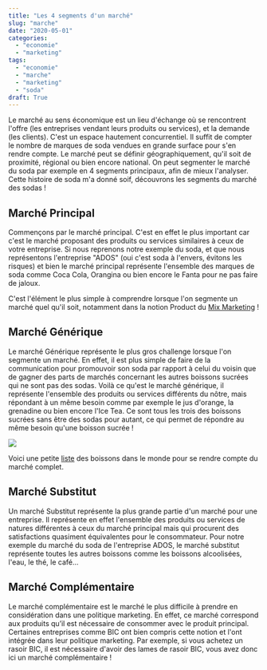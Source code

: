 ```yaml
---
title: "Les 4 segments d'un marché"
slug: "marche"
date: "2020-05-01"
categories: 
  - "economie"
  - "marketing"
tags: 
  - "economie"
  - "marche"
  - "marketing"
  - "soda"
draft: True
---
```


Le marché au sens économique est un lieu d'échange où se rencontrent l'offre (les entreprises vendant leurs produits ou services), et la demande (les clients). C'est un espace hautement concurrentiel. Il suffit de compter le nombre de marques de soda vendues en grande surface pour s'en rendre compte. Le marché peut se définir géographiquement, qu'il soit de proximité, régional ou bien encore national. On peut segmenter le marché du soda par exemple en 4 segments principaux, afin de mieux l'analyser. Cette histoire de soda m'a donné soif, découvrons les segments du marché des sodas !

## Marché Principal

Commençons par le marché principal. C'est en effet le plus important car c'est le marché proposant des produits ou services similaires à ceux de votre entreprise. Si nous reprenons notre exemple du soda, et que nous représentons l'entreprise "ADOS" (oui c'est soda à l'envers, évitons les risques) et bien le marché principal représente l'ensemble des marques de soda comme Coca Cola, Orangina ou bien encore le Fanta pour ne pas faire de jaloux.

C'est l'élément le plus simple à comprendre lorsque l'on segmente un marché quel qu'il soit, notamment dans la notion Product du [Mix Marketing](https://keskec.fr/marketing/elouan/417/) !

## Marché Générique

Le marché Générique représente le plus gros challenge lorsque l'on segmente un marché. En effet, il est plus simple de faire de la communication pour promouvoir son soda par rapport à celui du voisin que de gagner des parts de marchés concernant les autres boissons sucrées qui ne sont pas des sodas. Voilà ce qu'est le marché générique, il représente l'ensemble des produits ou services différents du nôtre, mais répondant à un même besoin comme par exemple le jus d'orange, la grenadine ou bien encore l'Ice Tea. Ce sont tous les trois des boissons sucrées sans être des sodas pour autant, ce qui permet de répondre au même besoin qu'une boisson sucrée !

![](images/drinks-supermarket-cans-beverage-3008-1024x678.jpg)

Voici une petite [liste](https://fr.wiktionary.org/wiki/Cat%C3%A9gorie:Boissons_en_fran%C3%A7ais) des boissons dans le monde pour se rendre compte du marché complet.

## Marché Substitut

Un marché Substitut représente la plus grande partie d'un marché pour une entreprise. Il représente en effet l'ensemble des produits ou services de natures différentes à ceux du marché principal mais qui procurent des satisfactions quasiment équivalentes pour le consommateur. Pour notre exemple du marché du soda de l'entreprise ADOS, le marché substitut représente toutes les autres boissons comme les boissons alcoolisées, l'eau, le thé, le café...

## Marché Complémentaire

Le marché complémentaire est le marché le plus difficile à prendre en considération dans une politique marketing. En effet, ce marché correspond aux produits qu’il est nécessaire de consommer avec le produit principal. Certaines entreprises comme BIC ont bien compris cette notion et l'ont intégrée dans leur politique marketing. Par exemple, si vous achetez un rasoir BIC, il est nécessaire d'avoir des lames de rasoir BIC, vous avez donc ici un marché complémentaire !

